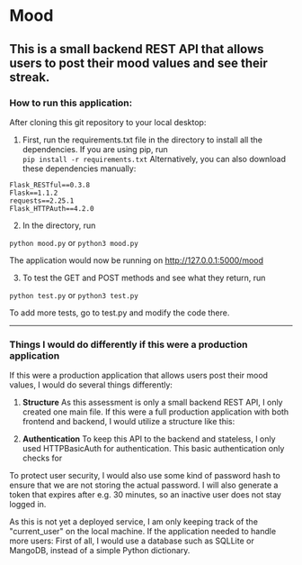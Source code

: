 # Mood
This is a small backend REST API that allows users to post their mood values and
see their streak.
--------------------------------------------------------------------------------
### How to run this application:

After cloning this git repository to your local desktop:

1. First, run the requirements.txt file in the directory to install all the
dependencies.
  If you are using pip, run   
  `pip install -r requirements.txt`
  Alternatively, you can also download these dependencies manually:   

 ```
 Flask_RESTful==0.3.8
 Flask==1.1.2
 requests==2.25.1
 Flask_HTTPAuth==4.2.0
 ```

2. In the directory, run   

 `python mood.py`     or      `python3 mood.py`

 The application would now be running on http://127.0.0.1:5000/mood

3. To test the GET and POST methods and see what they return, run   

 `python test.py`      or      `python3 test.py`

 To add more tests, go to test.py and modify the code there.

--------------------------------------------------------------------------------
### Things I would do differently if this were a production application
If this were a production application that allows users post their mood values,
I would do several things differently:

1. **Structure**
 As this assessment is only a small backend REST API, I only created one main file.
 If this were a full production application with both frontend and backend, I would
 utilize a structure like this:

2. **Authentication**
 To keep this API to the backend and stateless, I only used HTTPBasicAuth for
 authentication. This basic authentication only checks for

 To protect user security, I would also use some kind of password hash to ensure
 that we are not storing the actual password. I will also generate a token that
 expires after e.g. 30 minutes, so an inactive user does not stay logged in.

 As this is not yet a deployed service, I am only keeping track of the
 "current_user" on the local machine. If the application needed to handle more users:
 First of all, I would use a database such as SQLLite or MangoDB, instead of a
 simple Python dictionary.
